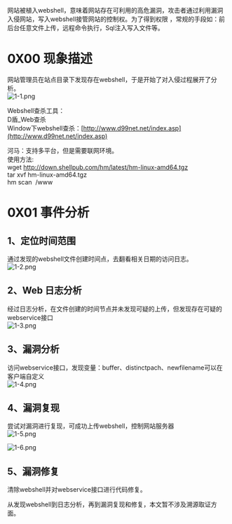 网站被植入webshell，意味着网站存在可利用的高危漏洞，攻击者通过利用漏洞入侵网站，写入webshell接管网站的控制权。为了得到权限 ，常规的手段如：前后台任意文件上传，远程命令执行，Sql注入写入文件等。


# 0X00 现象描述
网站管理员在站点目录下发现存在webshell，于是开始了对入侵过程展开了分析。<br />![1-1.png](/_img\05-应急响应/1656922981740-5fb00f9a-670f-4eb5-9648-02bc3b682fd5.png)

Webshell查杀工具：<br />D盾_Web查杀<br />Window下webshell查杀：[http://www.d99net.net/index.asp](http://www.d99net.net/index.asp)

河马：支持多平台，但是需要联网环境。<br />使用方法:<br />wget http://down.shellpub.com/hm/latest/hm-linux-amd64.tgz<br />tar xvf hm-linux-amd64.tgz<br />hm scan  /www


# 0X01 事件分析

## 1、定位时间范围
通过发现的webshell文件创建时间点，去翻看相关日期的访问日志。<br />![1-2.png](/_img\05-应急响应/1656923008641-141fd0ae-7821-4ab7-896f-fd26d7050d2c.png)


## 2、Web 日志分析
经过日志分析，在文件创建的时间节点并未发现可疑的上传，但发现存在可疑的webservice接口<br />![1-3.png](/_img\05-应急响应/1656923014828-d15bdff4-4666-4a83-ac5d-4995c3e30a54.png)


## 3、漏洞分析
访问webservice接口，发现变量：buffer、distinctpach、newfilename可以在客户端自定义<br />![1-4.png](/_img\05-应急响应/1656923020518-66a015a4-cd61-40da-bdee-82ddcde6d463.png)


## 4、漏洞复现
尝试对漏洞进行复现，可成功上传webshell，控制网站服务器<br />![1-5.png](/_img\05-应急响应/1656923025131-677fb1bd-ba3e-4a3b-a268-5662130aca3b.png)

![1-6.png](/_img\05-应急响应/1656923030314-446929aa-38f2-4c06-8327-4feafe3510db.png)


## 5、漏洞修复
清除webshell并对webservice接口进行代码修复。

从发现webshell到日志分析，再到漏洞复现和修复，本文暂不涉及溯源取证方面。

